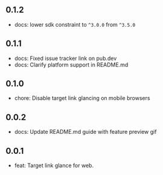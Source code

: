 ## 0.1.2

* docs: lower sdk constraint to `^3.0.0` from `^3.5.0`

## 0.1.1

* docs: Fixed issue tracker link on pub.dev
* docs: Clarify platform support in README.md

## 0.1.0

* chore: Disable target link glancing on mobile browsers

## 0.0.2

* docs: Update README.md guide with feature preview gif

## 0.0.1

* feat: Target link glance for web.
